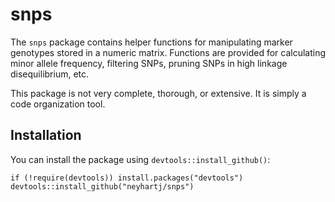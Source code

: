
<!-- README.md is generated from README.Rmd. Please edit that file -->

# snps

<!-- badges: start -->
<!-- badges: end -->

The `snps` package contains helper functions for manipulating marker
genotypes stored in a numeric matrix. Functions are provided for
calculating minor allele frequency, filtering SNPs, pruning SNPs in high
linkage disequilibrium, etc.

This package is not very complete, thorough, or extensive. It is simply
a code organization tool.

## Installation

You can install the package using `devtools::install_github()`:

    if (!require(devtools)) install.packages("devtools")
    devtools::install_github("neyhartj/snps")
